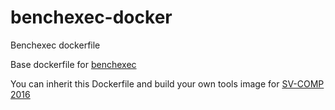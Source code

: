 # benchexec-docker
Benchexec dockerfile

Base dockerfile for [benchexec](https://github.com/dbeyer/benchexec)

You can inherit this Dockerfile and build your own tools image for [SV-COMP 2016](http://sv-comp.sosy-lab.org/2016/)
